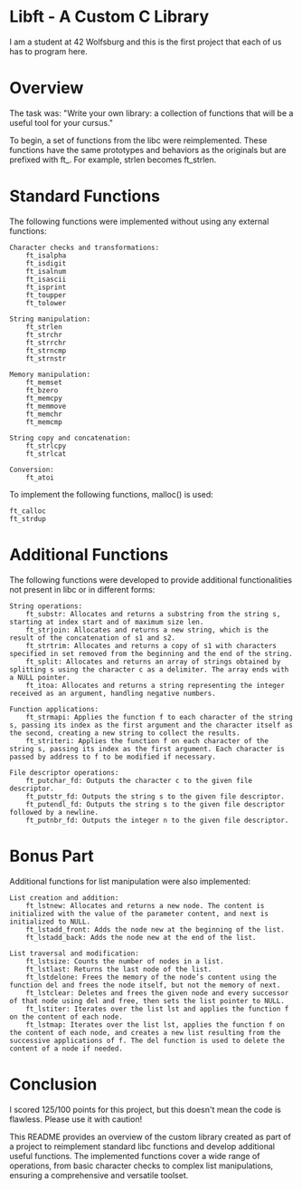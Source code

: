 # Libft - A Custom C Library

I am a student at 42 Wolfsburg and this is the first project that each of us has to program here.

# Overview

The task was:
"Write your own library: a collection of functions that will be a useful tool for your cursus."

To begin, a set of functions from the libc were reimplemented. These functions have the same prototypes and behaviors as the originals but are prefixed with ft_. For example, strlen becomes ft_strlen.

# Standard Functions

The following functions were implemented without using any external functions:

    Character checks and transformations:
        ft_isalpha
        ft_isdigit
        ft_isalnum
        ft_isascii
        ft_isprint
        ft_toupper
        ft_tolower

    String manipulation:
        ft_strlen
        ft_strchr
        ft_strrchr
        ft_strncmp
        ft_strnstr

    Memory manipulation:
        ft_memset
        ft_bzero
        ft_memcpy
        ft_memmove
        ft_memchr
        ft_memcmp

    String copy and concatenation:
        ft_strlcpy
        ft_strlcat

    Conversion:
        ft_atoi

To implement the following functions, malloc() is used:

    ft_calloc
    ft_strdup

# Additional Functions

The following functions were developed to provide additional functionalities not present in libc or in different forms:

    String operations:
        ft_substr: Allocates and returns a substring from the string s, starting at index start and of maximum size len.
        ft_strjoin: Allocates and returns a new string, which is the result of the concatenation of s1 and s2.
        ft_strtrim: Allocates and returns a copy of s1 with characters specified in set removed from the beginning and the end of the string.
        ft_split: Allocates and returns an array of strings obtained by splitting s using the character c as a delimiter. The array ends with a NULL pointer.
        ft_itoa: Allocates and returns a string representing the integer received as an argument, handling negative numbers.

    Function applications:
        ft_strmapi: Applies the function f to each character of the string s, passing its index as the first argument and the character itself as the second, creating a new string to collect the results.
        ft_striteri: Applies the function f on each character of the string s, passing its index as the first argument. Each character is passed by address to f to be modified if necessary.

    File descriptor operations:
        ft_putchar_fd: Outputs the character c to the given file descriptor.
        ft_putstr_fd: Outputs the string s to the given file descriptor.
        ft_putendl_fd: Outputs the string s to the given file descriptor followed by a newline.
        ft_putnbr_fd: Outputs the integer n to the given file descriptor.

# Bonus Part

Additional functions for list manipulation were also implemented:

    List creation and addition:
        ft_lstnew: Allocates and returns a new node. The content is initialized with the value of the parameter content, and next is initialized to NULL.
        ft_lstadd_front: Adds the node new at the beginning of the list.
        ft_lstadd_back: Adds the node new at the end of the list.

    List traversal and modification:
        ft_lstsize: Counts the number of nodes in a list.
        ft_lstlast: Returns the last node of the list.
        ft_lstdelone: Frees the memory of the node’s content using the function del and frees the node itself, but not the memory of next.
        ft_lstclear: Deletes and frees the given node and every successor of that node using del and free, then sets the list pointer to NULL.
        ft_lstiter: Iterates over the list lst and applies the function f on the content of each node.
        ft_lstmap: Iterates over the list lst, applies the function f on the content of each node, and creates a new list resulting from the successive applications of f. The del function is used to delete the content of a node if needed.

# Conclusion

I scored 125/100 points for this project, but this doesn't mean the code is flawless. Please use it with caution!

This README provides an overview of the custom library created as part of a project to reimplement standard libc functions and develop additional useful functions. The implemented functions cover a wide range of operations, from basic character checks to complex list manipulations, ensuring a comprehensive and versatile toolset.
